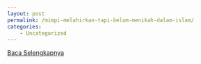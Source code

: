 ```yaml
---
layout: post
permalink: /mimpi-melahirkan-tapi-belum-menikah-dalam-islam/
categories:
    - Uncategorized
---
```


[Baca Selengkapnya](/03)